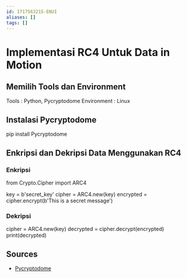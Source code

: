 ```yaml
---
id: 1717563215-ENUI
aliases: []
tags: []
---
```


# Implementasi RC4 Untuk Data in Motion 
## Memilih Tools dan Environment 
Tools : Python, Pycryptodome
Environment : Linux 
## Instalasi Pycryptodome
pip install Pycryptodome
## Enkripsi dan Dekripsi Data Menggunakan RC4 
### Enkripsi 
from Crypto.Cipher import ARC4

key = b'secret_key'
cipher = ARC4.new(key)
encrypted = cipher.encrypt(b'This is a secret message')
### Dekripsi

cipher = ARC4.new(key)
decrypted = cipher.decrypt(encrypted)
print(decrypted)
## Sources 
- [Pycryptodome](https://pycryptodome.readthedocs.io/en/latest/)
